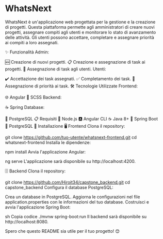 # WhatsNext

WhatsNext è un'applicazione web progettata per la gestione e la creazione di progetti. Questa piattaforma permette agli amministratori di creare nuovi progetti, assegnare compiti agli utenti e monitorare lo stato di avanzamento delle attività. Gli utenti possono accettare, completare e assegnare priorità ai compiti a loro assegnati.

✨ Funzionalità
Admin:

🆕 Creazione di nuovi progetti.
📋 Creazione e assegnazione di task ai progetti.
👥 Assegnazione di task agli utenti.
Utenti:

✔️ Accettazione dei task assegnati.
✅ Completamento dei task.
📌 Assegnazione di priorità ai task.
🛠️ Tecnologie Utilizzate
Frontend:

🌐 Angular
🎨 SCSS
Backend:

☕ Spring
Database:

🐘 PostgreSQL
📋 Requisiti
🌳 Node.js
🅰️ Angular CLI
☕ Java 8+
🚀 Spring Boot
🐘 PostgreSQL
🚀 Installazione
🖥️ Frontend
Clona il repository:

git clone https://github.com/tuo-utente/whatsnext-frontend.git
cd whatsnext-frontend
Installa le dipendenze:

npm install
Avvia l'applicazione Angular:

ng serve
L'applicazione sarà disponibile su http://localhost:4200.

🗄️ Backend
Clona il repository:

git clone https://github.com/Hiroit34/capstone_backend.git
cd capstone_backend
Configura il database PostgreSQL:

Crea un database in PostgreSQL.
Aggiorna le configurazioni nel file application.properties con le informazioni del tuo database.
Costruisci e avvia l'applicazione Spring Boot:

sh
Copia codice
./mvnw spring-boot:run
Il backend sarà disponibile su http://localhost:8080.

Spero che questo README sia utile per il tuo progetto! 😊
